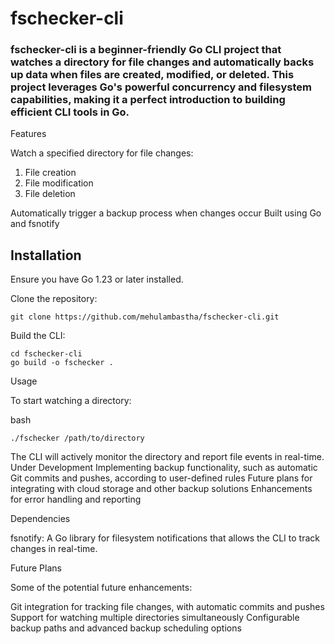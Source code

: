# fschecker-cli

### fschecker-cli is a beginner-friendly Go CLI project that watches a directory for file changes and automatically backs up data when files are created, modified, or deleted. This project leverages Go's powerful concurrency and filesystem capabilities, making it a perfect introduction to building efficient CLI tools in Go.
Features

Watch a specified directory for file changes:
  1. File creation
  2. File modification
  3. File deletion
     
Automatically trigger a backup process when changes occur
Built using Go and fsnotify

## Installation

Ensure you have Go 1.23 or later installed.

Clone the repository:

    git clone https://github.com/mehulambastha/fschecker-cli.git

Build the CLI:

    cd fschecker-cli
    go build -o fschecker .

Usage

To start watching a directory:

bash

    ./fschecker /path/to/directory

The CLI will actively monitor the directory and report file events in real-time.
Under Development
Implementing backup functionality, such as automatic Git commits and pushes, according to user-defined rules
Future plans for integrating with cloud storage and other backup solutions
Enhancements for error handling and reporting

Dependencies

  fsnotify: A Go library for filesystem notifications that allows the CLI to track changes in real-time.

Future Plans

Some of the potential future enhancements:

  Git integration for tracking file changes, with automatic commits and pushes
    Support for watching multiple directories simultaneously
    Configurable backup paths and advanced backup scheduling options
